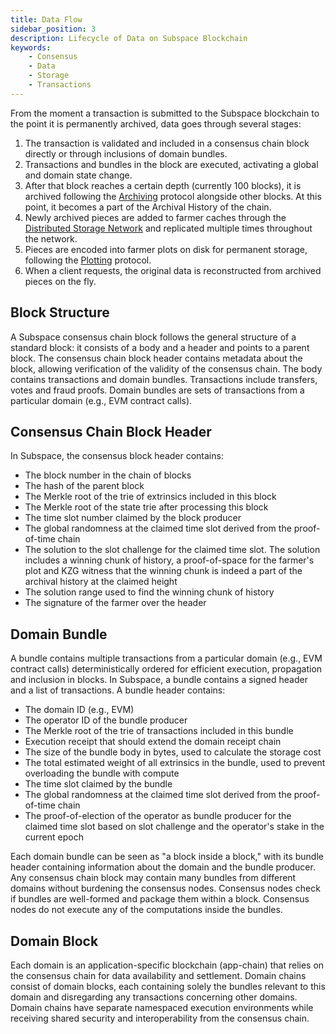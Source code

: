 ```yaml
---
title: Data Flow
sidebar_position: 3
description: Lifecycle of Data on Subspace Blockchain
keywords:
    - Consensus
    - Data
    - Storage
    - Transactions
---
```


From the moment a transaction is submitted to the Subspace blockchain to the point it is permanently archived, data goes through several stages:

1. The transaction is validated and included in a consensus chain block directly or through inclusions of domain bundles.
2. Transactions and bundles in the block are executed, activating a global and domain state change.
3. After that block reaches a certain depth (currently 100 blocks), it is archived following the [Archiving](./consensus/archiving.md) protocol alongside other blocks. At this point, it becomes a part of the Archival History of the chain.
4. Newly archived pieces are added to farmer caches through the [Distributed Storage Network](../network/dsn.md) and replicated multiple times throughout the network.
5. Pieces are encoded into farmer plots on disk for permanent storage, following the [Plotting](./consensus/plotting.md) protocol.
6. When a client requests, the original data is reconstructed from archived pieces on the fly.

<!-- ![DataFlow](../../src/Images/DataFlow.png) -->

## Block Structure

A Subspace consensus chain block follows the general structure of a standard block: it consists of a body and a header and points to a parent block. The consensus chain block header contains metadata about the block, allowing verification of the validity of the consensus chain. The body contains transactions and domain bundles. Transactions include transfers, votes and fraud proofs. Domain bundles are sets of transactions from a particular domain (e.g., EVM contract calls). 

## Consensus Chain Block Header

In Subspace, the consensus block header contains:
- The block number in the chain of blocks
- The hash of the parent block
- The Merkle root of the trie of extrinsics included in this block
- The Merkle root of the state trie after processing this block
- The time slot number claimed by the block producer
- The global randomness at the claimed time slot derived from the proof-of-time chain
- The solution to the slot challenge for the claimed time slot. The solution includes a winning chunk of history, a proof-of-space for the farmer's plot and KZG witness that the winning chunk is indeed a part of the archival history at the claimed height
- The solution range used to find the winning chunk of history
- The signature of the farmer over the header

## Domain Bundle

A bundle contains multiple transactions from a particular domain (e.g., EVM contract calls) deterministically ordered for efficient execution, propagation and inclusion in blocks. In Subspace, a bundle contains a signed header and a list of transactions. A bundle header contains:
- The domain ID (e.g., EVM)
- The operator ID of the bundle producer
- The Merkle root of the trie of transactions included in this bundle
- Execution receipt that should extend the domain receipt chain
- The size of the bundle body in bytes, used to calculate the storage cost
- The total estimated weight of all extrinsics in the bundle, used to prevent overloading the bundle with compute
- The time slot claimed by the bundle
- The global randomness at the claimed time slot derived from the proof-of-time chain
- The proof-of-election of the operator as bundle producer for the claimed time slot based on slot challenge and the operator's stake in the current epoch

Each domain bundle can be seen as "a block inside a block," with its bundle header containing information about the domain and the bundle producer. Any consensus chain block may contain many bundles from different domains without burdening the consensus nodes. Consensus nodes check if bundles are well-formed and package them within a block. Consensus nodes do not execute any of the computations inside the bundles.

## Domain Block

Each domain is an application-specific blockchain (app-chain) that relies on the consensus chain for data availability and settlement. 
Domain chains consist of domain blocks, each containing solely the bundles relevant to this domain and disregarding any transactions concerning other domains. Domain chains have separate namespaced execution environments while receiving shared security and interoperability from the consensus chain.

<!-- ![DomainChains](../../src/Images/Domain_Chains.png) -->
